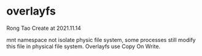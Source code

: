 overlayfs
================

Rong Tao 
Create at 2021.11.14


mnt namespace not isolate physic file system, some processes still modify this file in physical file system.
Overlayfs use Copy On Write.
